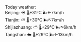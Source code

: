 Today weather:  
Beijing: ☀️   🌡️+31°C 🌬️←7km/h  
Tianjin: ⛅️  🌡️+30°C 🌬️↖7km/h  
Shijiazhuang: ⛅️  🌡️+29°C 🌬️↖6km/h  
Tangshan: ☁️   🌡️+29°C 🌬️←13km/h  
